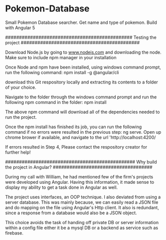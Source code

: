 # Pokemon-Database
Small Pokemon Database searcher. Get name and type of pokemon. Build with Angular 5

############################################## Testing the project ###########################################

Download Node.js by going to www.nodejs.com and downloading the node. Make sure to include npm manager in your installation

Once Node and npm have been installed, using windows command prompt, run the following command: npm install -g @angular/cli

download this Git respository locally and extracting its contents to a folder of your choice.

Navigate to the folder through the windows command prompt and run the following npm command in the folder: npm install

The above npm command will download all of the dependencies needed to run the project.

Once the npm install has finished its job, you can run the following command if no errors were resulted in the previous step: ng serve. Open up chrome brower if available, and navigate to the url 'http://localhost:4200/

If errors resulted in Step 4, Please contact the respository creator for further help!

############################################### Why build the project in Angular? ####################################

During my call with William, he had mentioned few of the firm's projects were developed using Angular. Having this information, it made sense to display my ability to get a task done in Angular as well.

The project uses interfaces, an OOP technique. I also deviated from using a server database. This was mainly because, we can easily read a JSON file and do mapping on the file using Angular's Http client. It also is redundant, since a response from a database would also be a JSON object.

This choice avoids the task of handing off private DB or server information within a config file either it be a mysql DB or a backend as service such as firebase.
